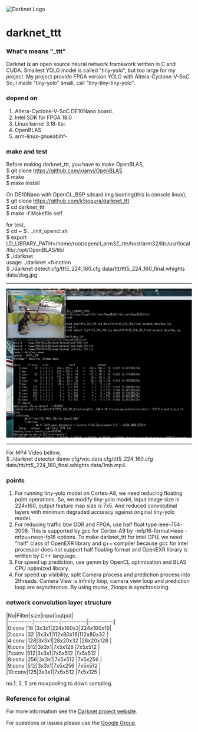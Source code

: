 ![Darknet Logo](http://pjreddie.com/media/files/darknet-black-small.png)

# darknet_ttt #
### What's means "_ttt"
Darknet is an open source neural network framework written in C and CUDA. Smallest YOLO model is called "tiny-yolo", but too large for my project. My project provide FPGA version YOLO with Altera-Cyclone-V-SoC.  
So, I made "tiny-yolo" small, call "tiny-tiny-tiny-yolo".  

### depend on
1. Altera-Cyclone-V-SoC DE10Nano board.  
2. Intel SDK for FPGA 18.0  
3. Linux kernel 3.18-ltsi.  
4. OpenBLAS  
5. arm-linux-gnueabihf-  

### make and test
Before making darknet_ttt, you have to make OpenBLAS,  
$ git clone https://github.com/xianyi/OpenBLAS  
$ make  
$ make install

On DE10Nano with OpenCL_BSP sdcard.img booting(this is console linux),  
$ git clone https://github.com/k5iogura/darknet_ttt  
$ cd darknet_ttt  
$ make -f Makefile.self

for test,  
$ cd ~
$ . ./init_opencl.sh  
$ export LD_LIBRARY_PATH=/home/root/opencl_arm32_rte/host/arm32/lib:/usr/local/lib/:/opt/OpenBLAS/lib/  
$ ./darknet  
usage: ./darknet <function  
$ ./darknet detect cfg/ttt5_224_160.cfg data/ttt/ttt5_224_160_final.whights data/dog.jpg  
***
![running console and output image](files/detect_1file.jpeg)  
***
For MP4 Video bellow,  
$ ./darknet detector demo cfg/voc.data cfg/ttt5_224_160.cfg data/ttt/ttt5_224_160_final.whights data/1mb.mp4

### points
1. For running tiny-yolo model on Cortex-A9, we need reducing floating point operations. So, we modify tiny-yolo model, input image size is 224x160, output feature map size is 7x5. And reduced convolutinal layers with minimum degraded  accuracy against original tiny-yolo model. 
2. For reducing traffic btw DDR and FPGA, use half float type ieee-754-2008. This is supported by gcc for Cortex-A9 by -mfp16-format=ieee -mfpu=neon-fp16 options.  To make darknet_ttt for intel CPU, we need "half" class of OpenEXR library and g++ compiler because gcc for intel processor does not support half floating format and OpenEXR library is written by C++ language.
3. For speed up prediction, use gemm by OpenCL optimization and BLAS CPU optimized library.
4. For speed up visibility, split Camera process and prediction process into 2threads. Camera View is infinity loop, camera view loop and prediction loop are asynchronus. By using mutex, 2loops is synchronizing. 

### network convolution layer structure


|No|Filter|size|input|output|  
|----------:|----------:|----------:|----------:|  
|0:conv |16 |3x3x1|224x160x3|224x160x16|  
|2:conv |32 |3x3x1|112x80x16|112x80x32 |  
|4:conv |128|3x3x1|28x20x32 |28x20x128 |  
|6:conv |512|3x3x1|7x5x128  |7x5x512   |  
|7:conv |512|3x3x1|7x5x512  |7x5x512   |  
|8:conv |256|3x3x1|7x5x512  |7x5x256   |  
|9:conv |512|3x3x1|7x5x256  |7x5x512   |  
|10:conv|125|3x3x1|7x5x512  |7x5x125   |  


no.1, 3, 5 are muxpooling to down sampling.
### Reference for original
For more information see the [Darknet project website](http://pjreddie.com/darknet).

For questions or issues please use the [Google Group](https://groups.google.com/forum/#!forum/darknet).
